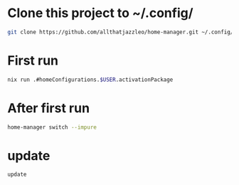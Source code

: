 # Clone this project to ~/.config/
```sh
git clone https://github.com/allthatjazzleo/home-manager.git ~/.config/
```

# First run
```sh
nix run .#homeConfigurations.$USER.activationPackage
```
# After first run
```sh
home-manager switch --impure
```

# update
```sh
update
```